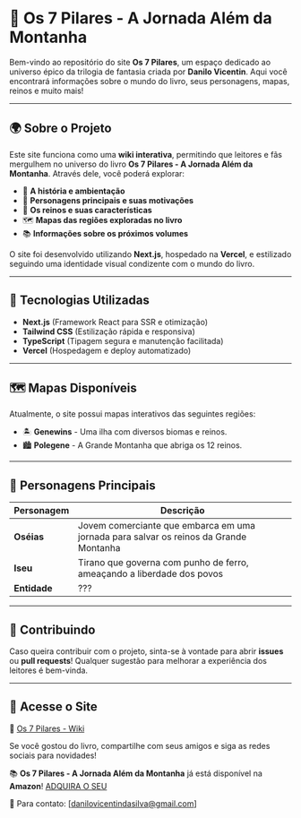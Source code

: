 # 📖 Os 7 Pilares - A Jornada Além da Montanha

Bem-vindo ao repositório do site **Os 7 Pilares**, um espaço dedicado ao universo épico da trilogia de fantasia criada por **Danilo Vicentin**. Aqui você encontrará informações sobre o mundo do livro, seus personagens, mapas, reinos e muito mais!

---

## 🌍 Sobre o Projeto
Este site funciona como uma **wiki interativa**, permitindo que leitores e fãs mergulhem no universo do livro **Os 7 Pilares - A Jornada Além da Montanha**. Através dele, você poderá explorar:
- 📜 **A história e ambientação**
- 👤 **Personagens principais e suas motivações**
- 🏰 **Os reinos e suas características**
- 🗺️ **Mapas das regiões exploradas no livro**
- 📚 **Informações sobre os próximos volumes**

O site foi desenvolvido utilizando **Next.js**, hospedado na **Vercel**, e estilizado seguindo uma identidade visual condizente com o mundo do livro.

---

## 🚀 Tecnologias Utilizadas
- **Next.js** (Framework React para SSR e otimização)
- **Tailwind CSS** (Estilização rápida e responsiva)
- **TypeScript** (Tipagem segura e manutenção facilitada)
- **Vercel** (Hospedagem e deploy automatizado)

---

## 🗺️ Mapas Disponíveis

Atualmente, o site possui mapas interativos das seguintes regiões:
- 🏝️ **Genewins** - Uma ilha com diversos biomas e reinos.
- 🏙️ **Polegene** - A Grande Montanha que abriga os 12 reinos.

---

## 👥 Personagens Principais

| Personagem | Descrição |
|------------|----------------------------------------------------|
| **Oséias** | Jovem comerciante que embarca em uma jornada para salvar os reinos da Grande Montanha |
| **Iseu** | Tirano que governa com punho de ferro, ameaçando a liberdade dos povos |
| **Entidade** | ??? |

---

## 📢 Contribuindo
Caso queira contribuir com o projeto, sinta-se à vontade para abrir **issues** ou **pull requests**! Qualquer sugestão para melhorar a experiência dos leitores é bem-vinda.

---

## 🌟 Acesse o Site
🔗 [Os 7 Pilares - Wiki](https://seusite.vercel.app)

Se você gostou do livro, compartilhe com seus amigos e siga as redes sociais para novidades!

📚 **Os 7 Pilares - A Jornada Além da Montanha** já está disponível na **Amazon**! [ADQUIRA O SEU](https://a.co/d/3kEyj8U)

📧 Para contato: [danilovicentindasilva@gmail.com]

